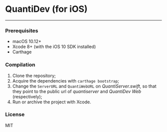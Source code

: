 # QuantiDev (for iOS)
---

### Prerequisites

- macOS 10.12+
- Xcode 8+ (with the iOS 10 SDK installed)
- Carthage

### Compilation

1. Clone the repository;
2. Acquire the dependencies with ```carthage bootstrap```;
3. Change the ```ServerURL``` and ```QuantiWebURL``` on *QuantiServer.swift*, so that they point to the public url of *quantiserver* and *QuantiDev Web* (respectively);
4. Run or archive the project with Xcode.

### License

MIT
